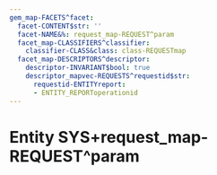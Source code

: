 ```yaml
---
gem_map-FACETS^facet:
  facet-CONTENT$str: ''
  facet-NAME&%: request_map-REQUEST^param
  facet_map-CLASSIFIERS^classifier:
    classifier-CLASS&class: class-REQUESTmap
  facet_map-DESCRIPTORS^descriptor:
    descriptor-INVARIANT$bool: true
    descriptor_mapvec-REQUESTS^requestid$str:
      requestid-ENTITYreport:
      - ENTITY_REPORToperationid
---
```

# Entity SYS+request_map-REQUEST^param

